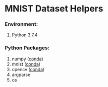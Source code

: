 # MNIST Dataset Helpers

### Environment:

1. Python 3.7.4

### Python Packages:

1. numpy ([conda](https://anaconda.org/anaconda/numpy))
2. mnist ([conda](https://anaconda.org/conda-forge/mnist))
3. opencv ([conda](https://anaconda.org/anaconda/opencv))
4. argparse
5. os
